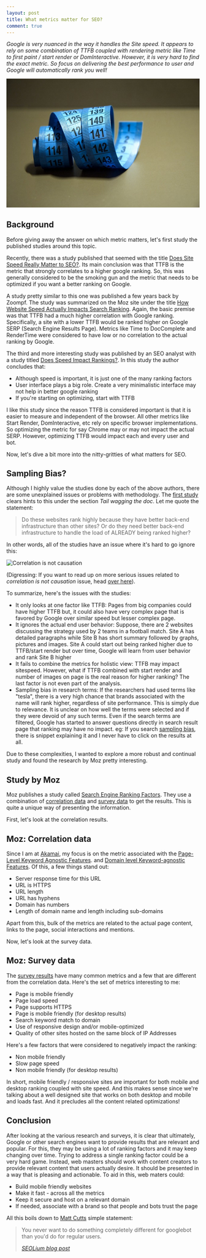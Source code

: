 ```yaml
---
layout: post
title: What metrics matter for SEO?
comment: true
---
```


*Google is very nuanced in the way it handles the Site speed. It appears to rely on some combination of TTFB coupled with rendering metric like Time to first paint / start render or DomInteractive. However, it is very hard to find the exact metric. So focus on delivering the best performance to user and Google will automatically rank you well!*

![measurement](/images/measurement.jpg) 

## Background
Before giving away the answer on which metric matters, let's first study the published studies around this topic.

Recently, there was a study published that seemed with the title [Does Site Speed Really Matter to SEO?](https://www.goivvy.com/blog/site-speed-matter-seo). Its main conclusion was that TTFB is the metric that strongly correlates to a higher google ranking. So, this was generally considered to be the smoking gun and the metric that needs to be optimized if you want a better ranking on Google.

A study pretty similar to this one was published a few years back by Zoompf. The study was summarized on the Moz site under the title [How Website Speed Actually Impacts Search Ranking](https://moz.com/blog/how-website-speed-actually-impacts-search-ranking). Again, the basic premise was that TTFB had a much higher correlation with Google ranking. Specifically, a site with a lower TTFB would be ranked higher on Google SERP (Search Engine Results Page). Metrics like Time to DocComplete and RenderTime were considered to have low or no correlation to the actual ranking by Google.

The third and more interesting study was published by an SEO analyst with a study titled [Does Speed Impact Rankings?](http://neilpatel.com/blog/does-speed-impact-rankings/). In this study the author concludes that:

- Although speed is important, it is just one of the many ranking factors
- User interface plays a big role. Create a very minimalistic interface may not help in better google ranking
- If you're starting on optimizing, start with TTFB

I like this study since the reason TTFB is considered important is that it is easier to measure and independent of the browser. All other metrics like Start Render, DomInteractive, etc rely on specific browser implementations. So optimizing the metric for say Chrome may or may not impact the actual SERP. However, optimizing TTFB would impact each and every user and bot.

Now, let's dive a bit more into the nitty-gritties of what matters for SEO.

## Sampling Bias?
Although I highly value the studies done by each of the above authors, there are some unexplained issues or problems with methodology. The <a href="https://moz.com/blog/how-website-speed-actually-impacts-search-ranking">first study</a> clears hints to this under the section <i>Tail wagging the doc</i>. Let me quote the statement:
<blockquote>Do these websites rank highly because they have better back-end infrastructure than other sites? Or do they need better back-end infrastructure to handle the load of ALREADY being ranked higher?</blockquote>
In other words, all of the studies have an issue where it's hard to go ignore this:

![Correlation is not causation](correlation_not_causation.jpg)

(Digressing: If you want to read up on more serious issues related to <i>correlation is not causation</i> issue, head [over here](http://www.skepticalraptor.com/skepticalraptorblog.php/correlation-does-not-imply-causation-except-when-it-does/)).

To summarize, here's the issues with the studies:

- It only looks at one factor like TTFB: Pages from big companies could have higher TTFB but, it could also have very complex page that is favored by Google over similar speed but lesser complex page.
- It ignores the actual end user behavior: Suppose, there are 2 websites discussing the strategy used by 2 teams in a football match. Site A has detailed paragraphs while Site B has short summary followed by graphs, pictures and images. Site A could start out being ranked higher due to TTFB/start render but over time, Google will learn from user behavior and rank Site B higher
- It fails to combine the metrics for holistic view: TTFB may impact sitespeed. However, what if TTFB combined with start render and number of images on page is the real reason for higher ranking? The last factor is not even part of the analysis.
- Sampling bias in research terms: If the researchers had used terms like "tesla", there is a very high chance that brands associated with the name will rank higher, regardless of site performance. This is simply due to relevance. It is unclear on how well the terms were selected and if they were devoid of any such terms. Even if the search terms are filtered, Google has started to answer questions directly in search result page that ranking may have no impact. eg: If you search <a href="https://www.google.com/search?q=sampling+bias&rlz=1C5CHFA_enUS705US705&oq=sampling+bias&aqs=chrome..69i57j0l5.2732j0j4&sourceid=chrome&ie=UTF-8">sampling bias</a>, there is snippet explaining it and I never have to click on the results at all.

Due to these complexities, I wanted to explore a more robust and continual study and found the research by Moz pretty interesting.

## Study by Moz
Moz publishes a study called <a href="https://moz.com/search-ranking-factors">Search Engine Ranking Factors</a>. They use a combination of <a href="https://moz.com/search-ranking-factors/survey">correlation data</a> and <a href="https://moz.com/search-ranking-factors/survey">survey data</a> to get the results. This is quite a unique way of presenting the information.

First, let's look at the correlation results.

## Moz: Correlation data
Since I am at <a href="https://www.akamai.com/">Akamai</a>, my focus is on the metric associated with the <a href="https://moz.com/search-ranking-factors/correlations#2">Page-Level Keyword Agnostic Features</a>. and <a href="https://moz.com/search-ranking-factors/correlations#5">Domain level Keyword-agnostic Features</a>. Of this, a few things stand out:

- Server response time for this URL
- URL is HTTPS
- URL length
- URL has hyphens
- Domain has numbers
- Length of domain name and length including sub-domains

Apart from this, bulk of the metrics are related to the actual page content, links to the page, social interactions and mentions.

Now, let's look at the survey data.
## Moz: Survey data
The <a href="https://moz.com/search-ranking-factors/survey">survey results</a> have many common metrics and a few that are different from the correlation data. Here's the set of metrics interesting to me:

- Page is mobile friendly
- Page load speed
- Page supports HTTPS
- Page is mobile friendly (for desktop results)
- Search keyword match to domain
- Use of responsive design and/or mobile-optimized
- Quality of other sites hosted on the same block of IP Addresses

Here's a few factors that were considered to negatively impact the ranking:

- Non mobile friendly
- Slow page speed
- Non mobile friendly (for desktop results)

In short, mobile friendly / responsive sites are important for both mobile and desktop ranking coupled with site speed. And this makes sense since we're talking about a well designed site that works on both desktop and mobile and loads fast. And it precludes all the content related optimizations!

## Conclusion

After looking at the various research and surveys, it is clear that ultimately, Google or other search engines want to provide results that are relevant and popular. For this, they may be using a lot of ranking factors and it may keep changing over time. Trying to address a single ranking factor could be a very hard game. Instead, web masters should work with content creators to provide relevant content that users actually desire. It should be presented in a way that is pleasing and actionable. To aid in this, web maters could:

- Build mobile friendly websites
- Make it fast - across all the metrics
- Keep it secure and host on a relevant domain
- If needed, associate with a brand so that people and bots trust the page

All this boils down to <a href="https://twitter.com/mattcutts">Matt Cutts</a> simple statement:
<blockquote>You never want to do something completely different for googlebot than you'd do for regular users.

<cite><a href="http://www.seolium.com/seo/learn/show-different-pages-for-googlebot/">SEOLium blog post</a></cite></blockquote>